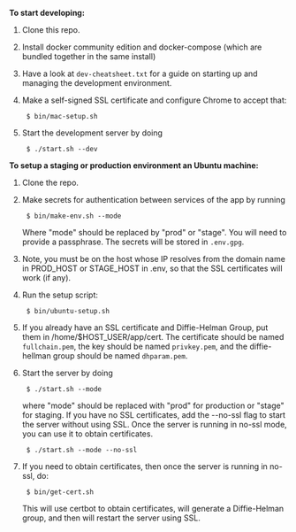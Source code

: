**To start developing:**

1. Clone this repo.
2. Install docker community edition and docker-compose (which are bundled
   together in the same install)
4. Have a look at `dev-cheatsheet.txt` for a guide on starting up and
   managing the development environment.
5. Make a self-signed SSL certificate and configure Chrome to accept that:

		$ bin/mac-setup.sh

5. Start the development server by doing

		$ ./start.sh --dev


**To setup a staging or production environment an Ubuntu machine:**
1. Clone the repo.
2. Make secrets for authentication between services of the app by running

        $ bin/make-env.sh --mode

	Where "mode" should be replaced by "prod" or "stage".  You will need to 
	provide a passphrase.  The secrets will be stored in `.env.gpg`.

3. Note, you must be on the host whose IP resolves from the domain name in 
	PROD_HOST or STAGE_HOST in .env, so that the SSL certificates will
	work (if any).

4. Run the setup script:

        $ bin/ubuntu-setup.sh

4. If you already have an SSL certificate and Diffie-Helman Group, put them
	in /home/$HOST_USER/app/cert.  The certificate should be named
	`fullchain.pem`, the key should be named `privkey.pem`, and the
	diffie-hellman group should be named `dhparam.pem`.

5. Start the server by doing 

        $ ./start.sh --mode

   where "mode" should be replaced with "prod" for production or "stage" for
   staging.  If you have no SSL certificates, add the --no-ssl flag to start
   the server without using SSL.  Once the server is running in no-ssl mode,
   you can use it to obtain certificates.

        $ ./start.sh --mode --no-ssl

6. If you need to obtain certificates, then once the server is running in
   no-ssl, do:

        $ bin/get-cert.sh

    This will use certbot to obtain certificates, will generate a Diffie-Helman
	group, and then will restart the server using SSL.
